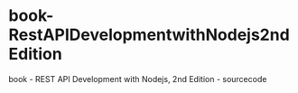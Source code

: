 # book-RestAPIDevelopmentwithNodejs2ndEdition
book - REST API Development with Nodejs, 2nd Edition - sourcecode

